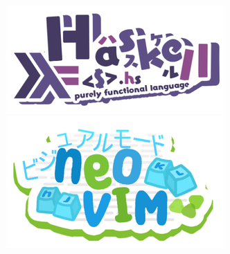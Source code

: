 ![alt text](https://github.com/pita092/pita092/blob/main/haskell-uwu.png?raw=true)
![alt text](https://github.com/pita092/pita092/blob/main/NeoVim-Shadow.png?raw=true)
